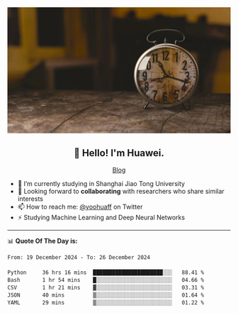 <div align="center">
  <a href="https://github.com/JHW5981">
    <img src="./assets/background.jpg">
  </a>
</div>

<h2 align="center">👋 Hello! I'm Huawei.</h2>
<p align="center">
  <a href="https://blog.csdn.net/Edward__J?spm=1000.2115.3001.5343">Blog</a>
</p>


- 🔭 I’m currently studying in Shanghai Jiao Tong University
- 💬 Looking forward to **collaborating** with researchers who share similar interests
- 📫 How to reach me: [@yoohuaff](https://twitter.com/yoohuaff) on Twitter
- ⚡ Studying Machine Learning and Deep Neural Networks

-------
📊 **Quote Of The Day is:**
<!--START_SECTION:waka-->

```txt
From: 19 December 2024 - To: 26 December 2024

Python     36 hrs 16 mins  ██████████████████████░░░   88.41 %
Bash       1 hr 54 mins    █░░░░░░░░░░░░░░░░░░░░░░░░   04.66 %
CSV        1 hr 21 mins    ▓░░░░░░░░░░░░░░░░░░░░░░░░   03.31 %
JSON       40 mins         ▒░░░░░░░░░░░░░░░░░░░░░░░░   01.64 %
YAML       29 mins         ▒░░░░░░░░░░░░░░░░░░░░░░░░   01.22 %
```

<!--END_SECTION:waka-->

